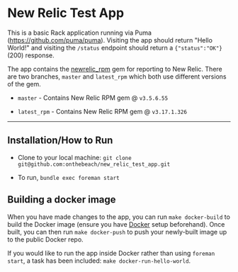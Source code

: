 New Relic Test App
===================

This is a basic Rack application running via Puma (https://github.com/puma/puma). Visiting the app should return "Hello World!" and visiting the `/status` endpoint should return a `{"status":"OK"}` (200) response.

The app contains the [newrelic_rpm](https://github.com/newrelic/rpm) gem for reporting to New Relic. There are two branches, `master` and `latest_rpm` which both use different versions of the gem.

- `master` - Contains New Relic RPM gem @ `v3.5.6.55`

- `latest_rpm` - Contains New Relic RPM gem @ `v3.17.1.326`

----------

Installation/How to Run
-------------

- Clone to your local machine: `git clone git@github.com:onthebeach/new_relic_test_app.git`

- To run, `bundle exec foreman start`

Building a docker image
-------------
When you have made changes to the app, you can run `make docker-build` to build the Docker image (ensure you have [Docker](https://docs.docker.com/engine/installation/) setup beforehand). Once built, you can then run `make docker-push` to push your newly-built image up to the public Docker repo.

If you would like to run the app inside Docker rather than using `foreman start`, a task has been included:
`make docker-run-hello-world`.

